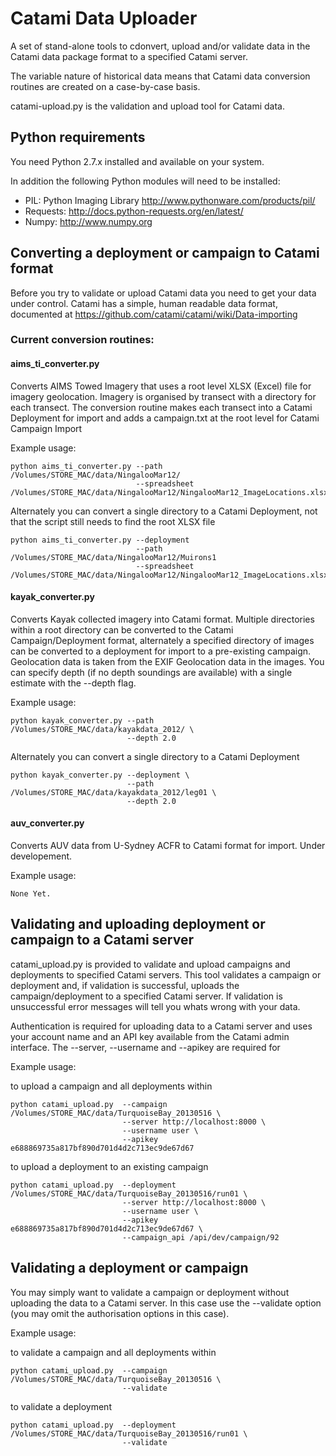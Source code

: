 # Catami Data Uploader

A set of stand-alone tools to cdonvert, upload and/or validate data in the Catami data package format to a specified Catami server.

The variable nature of historical data means that Catami data conversion routines are created on a case-by-case basis. 

catami-upload.py is the validation and upload tool for Catami data.

## Python requirements

You need Python 2.7.x installed and available on your system.

In addition the following Python modules will need to be installed:
* PIL: Python Imaging Library http://www.pythonware.com/products/pil/
* Requests: http://docs.python-requests.org/en/latest/
* Numpy: http://www.numpy.org
	
## Converting a deployment or campaign to Catami format

Before you try to validate or upload Catami data you need to get your data under control.  Catami has a simple, human readable
data format, documented at https://github.com/catami/catami/wiki/Data-importing

### Current conversion routines:
#### aims_ti_converter.py
Converts AIMS Towed Imagery that uses a root level XLSX (Excel) file for imagery geolocation. Imagery is organised
by transect with a directory for each transect. The conversion routine makes each transect into a Catami Deployment for
import and adds a campaign.txt at the root level for Catami Campaign Import

Example usage:
    
    python aims_ti_converter.py --path /Volumes/STORE_MAC/data/NingalooMar12/
                                --spreadsheet /Volumes/STORE_MAC/data/NingalooMar12/NingalooMar12_ImageLocations.xlsx

Alternately you can convert a single directory to a Catami Deployment, not that the script still needs to find the root XLSX file

    python aims_ti_converter.py --deployment 
                                --path /Volumes/STORE_MAC/data/NingalooMar12/Muirons1
                                --spreadsheet /Volumes/STORE_MAC/data/NingalooMar12/NingalooMar12_ImageLocations.xlsx

#### kayak_converter.py
Converts Kayak collected imagery into Catami format.  Multiple directories within a root directory can be converted to the
Catami Campaign/Deployment format, alternately a specified directory of images can be converted to a deployment for import to 
a pre-existing campaign. Geolocation data is taken from the EXIF Geolocation data in the images.  You can specify depth (if no
depth soundings are available) with a single estimate with the --depth flag.

Example usage:

    python kayak_converter.py --path /Volumes/STORE_MAC/data/kayakdata_2012/ \
                              --depth 2.0

Alternately you can convert a single directory to a Catami Deployment

    python kayak_converter.py --deployment \
                              --path /Volumes/STORE_MAC/data/kayakdata_2012/leg01 \
                              --depth 2.0

#### auv_converter.py
Converts AUV data from U-Sydney ACFR to Catami format for import. Under developement.

Example usage:

	None Yet.

## Validating and uploading deployment or campaign to a Catami server

catami_upload.py is provided to validate and upload campaigns and deployments to specified Catami servers.  This tool
validates a campaign or deployment and, if validation is successful, uploads the campaign/deployment to a specified
Catami server.  If validation is unsuccessful error messages will tell you whats wrong with your data.  

Authentication is required for uploading data to a Catami server and uses your account name and an API key available
from the Catami admin interface.  The --server, --username and --apikey are required for 

Example usage:

to upload a campaign and all deployments within

    python catami_upload.py  --campaign /Volumes/STORE_MAC/data/TurquoiseBay_20130516 \
                             --server http://localhost:8000 \
                             --username user \
                             --apikey e688869735a817bf890d701d4d2c713ec9de67d67

to upload a deployment to an existing campaign

    python catami_upload.py  --deployment /Volumes/STORE_MAC/data/TurquoiseBay_20130516/run01 \
    			    		 --server http://localhost:8000 \
    			     		 --username user \
							 --apikey e688869735a817bf890d701d4d2c713ec9de67d67 \
    			     		 --campaign_api /api/dev/campaign/92

## Validating a deployment or campaign

You may simply want to validate a campaign or deployment without uploading the data to a Catami server. In
this case use the --validate option (you may omit the authorisation options in this case).

Example usage:

to validate a campaign and all deployments within

    python catami_upload.py  --campaign /Volumes/STORE_MAC/data/TurquoiseBay_20130516 \
                             --validate

to validate a deployment

    python catami_upload.py  --deployment /Volumes/STORE_MAC/data/TurquoiseBay_20130516/run01 \
    			     		 --validate
